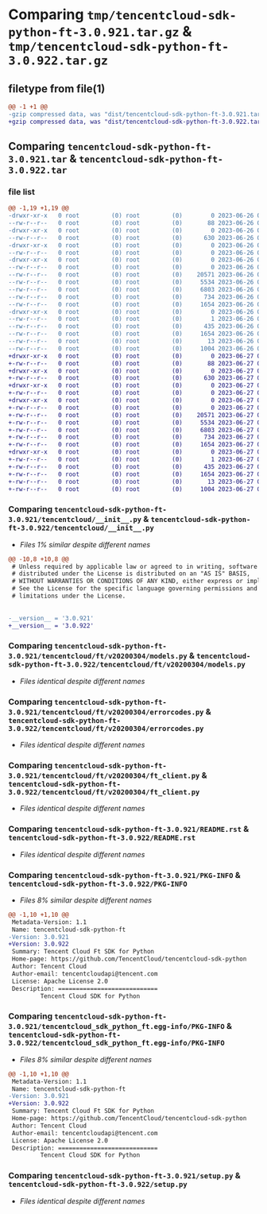 # Comparing `tmp/tencentcloud-sdk-python-ft-3.0.921.tar.gz` & `tmp/tencentcloud-sdk-python-ft-3.0.922.tar.gz`

## filetype from file(1)

```diff
@@ -1 +1 @@
-gzip compressed data, was "dist/tencentcloud-sdk-python-ft-3.0.921.tar", last modified: Mon Jun 26 00:24:40 2023, max compression
+gzip compressed data, was "dist/tencentcloud-sdk-python-ft-3.0.922.tar", last modified: Tue Jun 27 00:25:05 2023, max compression
```

## Comparing `tencentcloud-sdk-python-ft-3.0.921.tar` & `tencentcloud-sdk-python-ft-3.0.922.tar`

### file list

```diff
@@ -1,19 +1,19 @@
-drwxr-xr-x   0 root         (0) root         (0)        0 2023-06-26 00:24:40.000000 tencentcloud-sdk-python-ft-3.0.921/
--rw-r--r--   0 root         (0) root         (0)       88 2023-06-26 00:24:40.000000 tencentcloud-sdk-python-ft-3.0.921/setup.cfg
-drwxr-xr-x   0 root         (0) root         (0)        0 2023-06-26 00:24:40.000000 tencentcloud-sdk-python-ft-3.0.921/tencentcloud/
--rw-r--r--   0 root         (0) root         (0)      630 2023-06-26 00:24:40.000000 tencentcloud-sdk-python-ft-3.0.921/tencentcloud/__init__.py
-drwxr-xr-x   0 root         (0) root         (0)        0 2023-06-26 00:24:40.000000 tencentcloud-sdk-python-ft-3.0.921/tencentcloud/ft/
--rw-r--r--   0 root         (0) root         (0)        0 2023-06-26 00:24:40.000000 tencentcloud-sdk-python-ft-3.0.921/tencentcloud/ft/__init__.py
-drwxr-xr-x   0 root         (0) root         (0)        0 2023-06-26 00:24:40.000000 tencentcloud-sdk-python-ft-3.0.921/tencentcloud/ft/v20200304/
--rw-r--r--   0 root         (0) root         (0)        0 2023-06-26 00:24:40.000000 tencentcloud-sdk-python-ft-3.0.921/tencentcloud/ft/v20200304/__init__.py
--rw-r--r--   0 root         (0) root         (0)    20571 2023-06-26 00:24:40.000000 tencentcloud-sdk-python-ft-3.0.921/tencentcloud/ft/v20200304/models.py
--rw-r--r--   0 root         (0) root         (0)     5534 2023-06-26 00:24:40.000000 tencentcloud-sdk-python-ft-3.0.921/tencentcloud/ft/v20200304/errorcodes.py
--rw-r--r--   0 root         (0) root         (0)     6803 2023-06-26 00:24:40.000000 tencentcloud-sdk-python-ft-3.0.921/tencentcloud/ft/v20200304/ft_client.py
--rw-r--r--   0 root         (0) root         (0)      734 2023-06-26 00:24:40.000000 tencentcloud-sdk-python-ft-3.0.921/README.rst
--rw-r--r--   0 root         (0) root         (0)     1654 2023-06-26 00:24:40.000000 tencentcloud-sdk-python-ft-3.0.921/PKG-INFO
-drwxr-xr-x   0 root         (0) root         (0)        0 2023-06-26 00:24:40.000000 tencentcloud-sdk-python-ft-3.0.921/tencentcloud_sdk_python_ft.egg-info/
--rw-r--r--   0 root         (0) root         (0)        1 2023-06-26 00:24:40.000000 tencentcloud-sdk-python-ft-3.0.921/tencentcloud_sdk_python_ft.egg-info/dependency_links.txt
--rw-r--r--   0 root         (0) root         (0)      435 2023-06-26 00:24:40.000000 tencentcloud-sdk-python-ft-3.0.921/tencentcloud_sdk_python_ft.egg-info/SOURCES.txt
--rw-r--r--   0 root         (0) root         (0)     1654 2023-06-26 00:24:40.000000 tencentcloud-sdk-python-ft-3.0.921/tencentcloud_sdk_python_ft.egg-info/PKG-INFO
--rw-r--r--   0 root         (0) root         (0)       13 2023-06-26 00:24:40.000000 tencentcloud-sdk-python-ft-3.0.921/tencentcloud_sdk_python_ft.egg-info/top_level.txt
--rw-r--r--   0 root         (0) root         (0)     1004 2023-06-26 00:24:40.000000 tencentcloud-sdk-python-ft-3.0.921/setup.py
+drwxr-xr-x   0 root         (0) root         (0)        0 2023-06-27 00:25:05.000000 tencentcloud-sdk-python-ft-3.0.922/
+-rw-r--r--   0 root         (0) root         (0)       88 2023-06-27 00:25:05.000000 tencentcloud-sdk-python-ft-3.0.922/setup.cfg
+drwxr-xr-x   0 root         (0) root         (0)        0 2023-06-27 00:25:05.000000 tencentcloud-sdk-python-ft-3.0.922/tencentcloud/
+-rw-r--r--   0 root         (0) root         (0)      630 2023-06-27 00:25:05.000000 tencentcloud-sdk-python-ft-3.0.922/tencentcloud/__init__.py
+drwxr-xr-x   0 root         (0) root         (0)        0 2023-06-27 00:25:05.000000 tencentcloud-sdk-python-ft-3.0.922/tencentcloud/ft/
+-rw-r--r--   0 root         (0) root         (0)        0 2023-06-27 00:25:05.000000 tencentcloud-sdk-python-ft-3.0.922/tencentcloud/ft/__init__.py
+drwxr-xr-x   0 root         (0) root         (0)        0 2023-06-27 00:25:05.000000 tencentcloud-sdk-python-ft-3.0.922/tencentcloud/ft/v20200304/
+-rw-r--r--   0 root         (0) root         (0)        0 2023-06-27 00:25:05.000000 tencentcloud-sdk-python-ft-3.0.922/tencentcloud/ft/v20200304/__init__.py
+-rw-r--r--   0 root         (0) root         (0)    20571 2023-06-27 00:25:05.000000 tencentcloud-sdk-python-ft-3.0.922/tencentcloud/ft/v20200304/models.py
+-rw-r--r--   0 root         (0) root         (0)     5534 2023-06-27 00:25:05.000000 tencentcloud-sdk-python-ft-3.0.922/tencentcloud/ft/v20200304/errorcodes.py
+-rw-r--r--   0 root         (0) root         (0)     6803 2023-06-27 00:25:05.000000 tencentcloud-sdk-python-ft-3.0.922/tencentcloud/ft/v20200304/ft_client.py
+-rw-r--r--   0 root         (0) root         (0)      734 2023-06-27 00:25:05.000000 tencentcloud-sdk-python-ft-3.0.922/README.rst
+-rw-r--r--   0 root         (0) root         (0)     1654 2023-06-27 00:25:05.000000 tencentcloud-sdk-python-ft-3.0.922/PKG-INFO
+drwxr-xr-x   0 root         (0) root         (0)        0 2023-06-27 00:25:05.000000 tencentcloud-sdk-python-ft-3.0.922/tencentcloud_sdk_python_ft.egg-info/
+-rw-r--r--   0 root         (0) root         (0)        1 2023-06-27 00:25:05.000000 tencentcloud-sdk-python-ft-3.0.922/tencentcloud_sdk_python_ft.egg-info/dependency_links.txt
+-rw-r--r--   0 root         (0) root         (0)      435 2023-06-27 00:25:05.000000 tencentcloud-sdk-python-ft-3.0.922/tencentcloud_sdk_python_ft.egg-info/SOURCES.txt
+-rw-r--r--   0 root         (0) root         (0)     1654 2023-06-27 00:25:05.000000 tencentcloud-sdk-python-ft-3.0.922/tencentcloud_sdk_python_ft.egg-info/PKG-INFO
+-rw-r--r--   0 root         (0) root         (0)       13 2023-06-27 00:25:05.000000 tencentcloud-sdk-python-ft-3.0.922/tencentcloud_sdk_python_ft.egg-info/top_level.txt
+-rw-r--r--   0 root         (0) root         (0)     1004 2023-06-27 00:25:05.000000 tencentcloud-sdk-python-ft-3.0.922/setup.py
```

### Comparing `tencentcloud-sdk-python-ft-3.0.921/tencentcloud/__init__.py` & `tencentcloud-sdk-python-ft-3.0.922/tencentcloud/__init__.py`

 * *Files 1% similar despite different names*

```diff
@@ -10,8 +10,8 @@
 # Unless required by applicable law or agreed to in writing, software
 # distributed under the License is distributed on an "AS IS" BASIS,
 # WITHOUT WARRANTIES OR CONDITIONS OF ANY KIND, either express or implied.
 # See the License for the specific language governing permissions and
 # limitations under the License.
 
 
-__version__ = '3.0.921'
+__version__ = '3.0.922'
```

### Comparing `tencentcloud-sdk-python-ft-3.0.921/tencentcloud/ft/v20200304/models.py` & `tencentcloud-sdk-python-ft-3.0.922/tencentcloud/ft/v20200304/models.py`

 * *Files identical despite different names*

### Comparing `tencentcloud-sdk-python-ft-3.0.921/tencentcloud/ft/v20200304/errorcodes.py` & `tencentcloud-sdk-python-ft-3.0.922/tencentcloud/ft/v20200304/errorcodes.py`

 * *Files identical despite different names*

### Comparing `tencentcloud-sdk-python-ft-3.0.921/tencentcloud/ft/v20200304/ft_client.py` & `tencentcloud-sdk-python-ft-3.0.922/tencentcloud/ft/v20200304/ft_client.py`

 * *Files identical despite different names*

### Comparing `tencentcloud-sdk-python-ft-3.0.921/README.rst` & `tencentcloud-sdk-python-ft-3.0.922/README.rst`

 * *Files identical despite different names*

### Comparing `tencentcloud-sdk-python-ft-3.0.921/PKG-INFO` & `tencentcloud-sdk-python-ft-3.0.922/PKG-INFO`

 * *Files 8% similar despite different names*

```diff
@@ -1,10 +1,10 @@
 Metadata-Version: 1.1
 Name: tencentcloud-sdk-python-ft
-Version: 3.0.921
+Version: 3.0.922
 Summary: Tencent Cloud Ft SDK for Python
 Home-page: https://github.com/TencentCloud/tencentcloud-sdk-python
 Author: Tencent Cloud
 Author-email: tencentcloudapi@tencent.com
 License: Apache License 2.0
 Description: ============================
         Tencent Cloud SDK for Python
```

### Comparing `tencentcloud-sdk-python-ft-3.0.921/tencentcloud_sdk_python_ft.egg-info/PKG-INFO` & `tencentcloud-sdk-python-ft-3.0.922/tencentcloud_sdk_python_ft.egg-info/PKG-INFO`

 * *Files 8% similar despite different names*

```diff
@@ -1,10 +1,10 @@
 Metadata-Version: 1.1
 Name: tencentcloud-sdk-python-ft
-Version: 3.0.921
+Version: 3.0.922
 Summary: Tencent Cloud Ft SDK for Python
 Home-page: https://github.com/TencentCloud/tencentcloud-sdk-python
 Author: Tencent Cloud
 Author-email: tencentcloudapi@tencent.com
 License: Apache License 2.0
 Description: ============================
         Tencent Cloud SDK for Python
```

### Comparing `tencentcloud-sdk-python-ft-3.0.921/setup.py` & `tencentcloud-sdk-python-ft-3.0.922/setup.py`

 * *Files identical despite different names*

